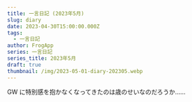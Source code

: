 ```yaml
---
title: 一言日記 (2023年5月)
slug: diary
date: 2023-04-30T15:00:00.000Z
tags:
  - 一言日記
author: FrogApp
series: 一言日記
series_title: 2023年5月
draft: true
thumbnail: /img/2023-05-01-diary-202305.webp
---
```


GW に特別感を抱かなくなってきたのは歳のせいなのだろうか……
